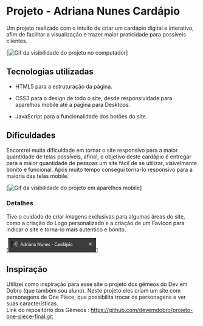 # Projeto - Adriana Nunes Cardápio 

Um projeto realizado com o intuito de criar um cardápio digital e interativo, afim de facilitar a visualização e trazer maior praticidade para possíveis clientes.


[<img src="./Readme/Gif-cardapio-pc.gif" alt="Gif da visibilidade do projeto no computador">]

## Tecnologias utilizadas

- HTML5 para a estruturação da página.

- CSS3 para o design de todo o site, desde responsividade para aparelhos mobile até a página para Desktops.

- JavaScript para a funcionalidade dos botões do site.

## Dificuldades

Encontrei muita dificuldade em tornar o site responsivo para a maior quantidade de telas possíveis, afinal, o objetivo deste cardápio é entregar para a maior quantidade de pessoas um site fácil de se utilizar, visivelmente bonito e funcional. 
Após muito tempo consegui torna-lo responsivo para a maioria das telas mobile.

[<img src = "./Readme/Gif_cardapio_responsividade.gif" alt="Gif da visibilidade do projeto em aparelhos mobile">]

### Detalhes 

Tive o cuidado de criar imagens exclusivas para algumas áreas do site, como a criação do Logo personalizado e a criação de um FavIcon para indicar o site e torna-lo mais autentico e bonito.

[<img src="./Readme/Captura de tela 2024-08-20 190343.png" alt="Print do incone da página">]

## Inspiração

Utilizei como inspiração para esse site o projeto dos gêmeos do Dev em Dobro (que também sou aluno). Neste projeto eles criam um site com personagens de One Piece, que possibilita trocar os personagens e ver suas características.  
Link do repositório dos Gêmeos : https://github.com/devemdobro/projeto-one-piece-final.git
